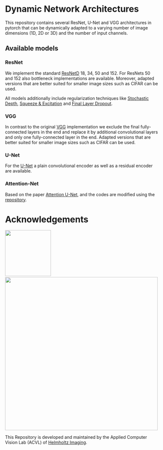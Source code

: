# Dynamic Network Architectures

This repository contains several ResNet, U-Net and VGG architectures in pytorch that can be dynamically adapted to a varying number of image dimensions (1D, 2D or 3D) and the number of input channels.

## Available models
### ResNet
We implement the standard [ResNetD](https://arxiv.org/pdf/1812.01187.pdf) 18, 34, 50 and 152. For ResNets 50 and 152 also bottleneck implementations are available. Moreover, adapted versions that are better suited for smaller image sizes such as CIFAR can be used.

All models additionally include regularization techniques like [Stochastic Depth](https://arxiv.org/pdf/1603.09382.pdf), [Squeeze & Excitation](https://arxiv.org/pdf/1709.01507.pdf) and [Final Layer Dropout](https://jmlr.org/papers/volume15/srivastava14a/srivastava14a.pdf). 

### VGG
In contrast to the original [VGG](https://arxiv.org/pdf/1409.1556.pdf) implementation we exclude the final fully-connected layers in the end and replace it by additional convolutional layers and only one fully-connected layer in the end. Adapted versions that are better suited for smaller image sizes such as CIFAR can be used.

### U-Net
For the [U-Net](https://arxiv.org/pdf/1505.04597.pdf) a plain convolutional encoder as well as a residual encoder are available. 

### Attention-Net
Based on the paper [Attention U-Net](https://arxiv.org/pdf/1804.03999), and the codes are modified using the [repository](https://github.com/ozan-oktay/Attention-Gated-Networks). 

# Acknowledgements

<p align="left">
  <img src="imgs/Logos/HI_Logo.png" width="150"> &nbsp;&nbsp;&nbsp;&nbsp;
  <img src="imgs/Logos/DKFZ_Logo.png" width="500"> 
</p>

This Repository is developed and maintained by the Applied Computer Vision Lab (ACVL)
of [Helmholtz Imaging](https://www.helmholtz-imaging.de/).